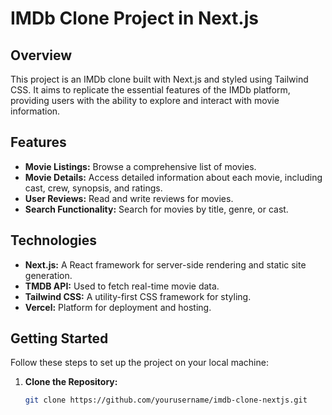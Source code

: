 # IMDb Clone Project in Next.js

## Overview
This project is an IMDb clone built with Next.js and styled using Tailwind CSS. It aims to replicate the essential features of the IMDb platform, providing users with the ability to explore and interact with movie information.

## Features
- **Movie Listings:** Browse a comprehensive list of movies.
- **Movie Details:** Access detailed information about each movie, including cast, crew, synopsis, and ratings.
- **User Reviews:** Read and write reviews for movies.
- **Search Functionality:** Search for movies by title, genre, or cast.

## Technologies
- **Next.js:** A React framework for server-side rendering and static site generation.
- **TMDB API:** Used to fetch real-time movie data.
- **Tailwind CSS:** A utility-first CSS framework for styling.
- **Vercel:** Platform for deployment and hosting.

## Getting Started
Follow these steps to set up the project on your local machine:

1. **Clone the Repository:**
   ```bash
   git clone https://github.com/yourusername/imdb-clone-nextjs.git

